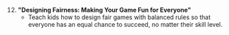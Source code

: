 12. **"Designing Fairness: Making Your Game Fun for Everyone"**
    - Teach kids how to design fair games with balanced rules so that everyone has an equal chance to succeed, no matter their skill level.